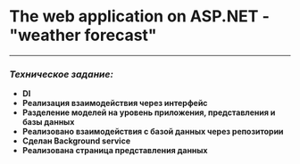 # The web application on ASP.NET - "weather forecast"
***
### ___Техническое задание:___
* __DI__
* __Реализация взаимодействия через интерфейс__
* __Разделение моделей на уровень приложения, представления и базы данных__
* __Реализовано взаимодействия с базой данных через репозитории__
* __Сделан Background service__
* __Реализована страница представления данных__
